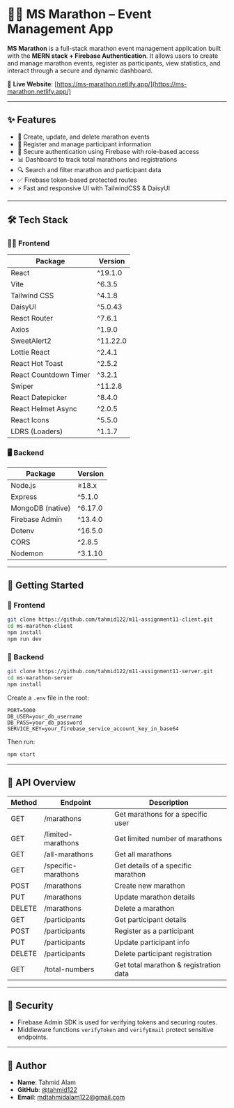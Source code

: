# 🏃‍♂️ MS Marathon – Event Management App

**MS Marathon** is a full-stack marathon event management application built with the **MERN stack + Firebase Authentication**. It allows users to create and manage marathon events, register as participants, view statistics, and interact through a secure and dynamic dashboard.

🔗 **Live Website**: [https://ms-marathon.netlify.app/](https://ms-marathon.netlify.app/)

---

## ✨ Features

- 📅 Create, update, and delete marathon events
- 👥 Register and manage participant information
- 🔐 Secure authentication using Firebase with role-based access
- 📊 Dashboard to track total marathons and registrations
- 🔍 Search and filter marathon and participant data
- ✅ Firebase token-based protected routes
- ⚡ Fast and responsive UI with TailwindCSS & DaisyUI

---

## 🛠️ Tech Stack

### 🧑‍💻 Frontend

| Package                     | Version    |
|-----------------------------|------------|
| React                      | ^19.1.0    |
| Vite                       | ^6.3.5     |
| Tailwind CSS               | ^4.1.8     |
| DaisyUI                    | ^5.0.43    |
| React Router               | ^7.6.1     |
| Axios                      | ^1.9.0     |
| SweetAlert2                | ^11.22.0   |
| Lottie React               | ^2.4.1     |
| React Hot Toast            | ^2.5.2     |
| React Countdown Timer      | ^3.2.1     |
| Swiper                     | ^11.2.8    |
| React Datepicker           | ^8.4.0     |
| React Helmet Async         | ^2.0.5     |
| React Icons                | ^5.5.0     |
| LDRS (Loaders)             | ^1.1.7     |

### 🖥️ Backend

| Package           | Version     |
|-------------------|-------------|
| Node.js           | ≥18.x       |
| Express           | ^5.1.0      |
| MongoDB (native)  | ^6.17.0     |
| Firebase Admin    | ^13.4.0     |
| Dotenv            | ^16.5.0     |
| CORS              | ^2.8.5      |
| Nodemon           | ^3.1.10     |

---

## 🚀 Getting Started

### 🔹 Frontend

```bash
git clone https://github.com/tahmid122/m11-assignment11-client.git
cd ms-marathon-client
npm install
npm run dev
```

### 🔹 Backend

```bash
git clone https://github.com/tahmid122/m11-assignment11-server.git
cd ms-marathon-server
npm install
```

Create a `.env` file in the root:

```
PORT=5000
DB_USER=your_db_username
DB_PASS=your_db_password
SERVICE_KEY=your_firebase_service_account_key_in_base64
```

Then run:

```bash
npm start
```

---

## 📡 API Overview

| Method | Endpoint                | Description                            |
|--------|-------------------------|----------------------------------------|
| GET    | /marathons              | Get marathons for a specific user      |
| GET    | /limited-marathons      | Get limited number of marathons        |
| GET    | /all-marathons          | Get all marathons                      |
| GET    | /specific-marathons     | Get details of a specific marathon     |
| POST   | /marathons              | Create new marathon                    |
| PUT    | /marathons              | Update marathon details                |
| DELETE | /marathons              | Delete a marathon                      |
| GET    | /participants           | Get participant details                |
| POST   | /participants           | Register as a participant              |
| PUT    | /participants           | Update participant info                |
| DELETE | /participants           | Delete participant registration        |
| GET    | /total-numbers          | Get total marathon & registration data |

---

## 🔐 Security

- Firebase Admin SDK is used for verifying tokens and securing routes.
- Middleware functions `verifyToken` and `verifyEmail` protect sensitive endpoints.

---

## 📝 Author

- **Name**: Tahmid Alam  
- **GitHub**: [@tahmid122](https://www.github.com/tahmid122)  
- **Email**: <mdtahmidalam122@gmail.com>
